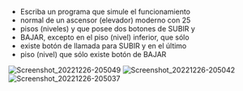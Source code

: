  * Escriba un programa que simule el funcionamiento
 * normal de un ascensor (elevador) moderno con 25
 * pisos (niveles) y que posee dos botones de SUBIR y
 * BAJAR, excepto en el piso (nivel) inferior, que sólo
 * existe botón de llamada para SUBIR y en el último
 * piso (nivel) que sólo existe botón de BAJAR

![Screenshot_20221226-205049](https://user-images.githubusercontent.com/65502311/209594506-e095c673-ebac-44d3-8513-13edc4b0c00d.png)
![Screenshot_20221226-205042](https://user-images.githubusercontent.com/65502311/209594510-f93b5ab1-0d29-4705-bef0-a27093fb4b08.png)
![Screenshot_20221226-205037](https://user-images.githubusercontent.com/65502311/209594513-c4778a45-f875-4f78-9587-5c65adfa2b1b.png)
